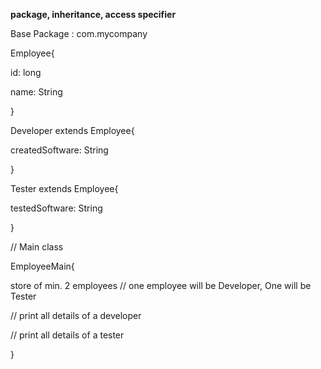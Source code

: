**package, inheritance, access specifier**

Base Package : com.mycompany

Employee{

id: long

name: String


}


Developer extends Employee{

createdSoftware: String

}


Tester extends Employee{

testedSoftware: String

}

// Main class

EmployeeMain{

store of min. 2 employees // one employee will be Developer, One will be Tester 

// print all details of a developer

// print all details of a tester

} 





